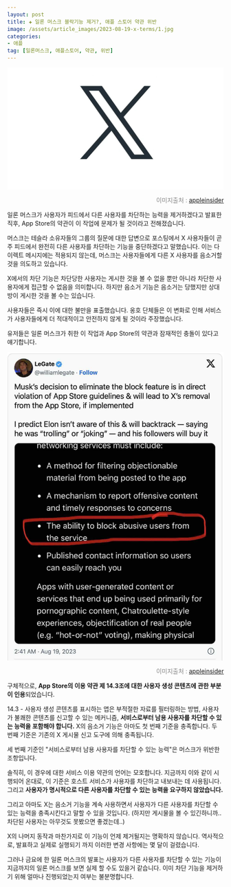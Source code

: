 ```yaml
---
layout: post  
title: ✚ 일론 머스크 블락기능 제거?, 애플 스토어 약관 위반
image: /assets/article_images/2023-08-19-x-terms/1.jpg
categories:
- 애플
tag: [일론머스크, 애플스토어, 약관, 위반]
---
```


<div class="markdown-image">
<img src="/assets/article_images/2023-08-19-x-terms/1.jpg" alt="" align="middle"/><p style="text-align:right;  color:#878787"> 이미지출처 : <a href="https://appleinsider.com/articles/23/08/18/app-store-terms-probably-wont-stop-x-from-turning-off-the-block-feature"> appleinsider </a></p> </div>

<p class="drop-korean">
일론 머스크가 사용자가 피드에서 다른 사용자를 차단하는 능력을 제거하겠다고 발표한 직후, App Store의 약관이 이 작업에 문제가 될 것이라고 전해졌습니다. 
</p>

머스크는 테슬라 소유자들의 그룹의 질문에 대한 답변으로 포스팅에서 X 사용자들이 곧 주 피드에서 완전히 다른 사용자를 차단하는 기능을 중단하겠다고 말했습니다. 이는 다이렉트 메시지에는 적용되지 않는데, 머스크는 사용자들에게 다른 X 사용자를 음소거할 것을 의도하고 있습니다.

X에서의 차단 기능은 차단당한 사용자는 게시한 것을 볼 수 없을 뿐만 아니라 차단한 사용자에게 접근할 수 없음을 의미합니다. 하지만 음소거 기능은 음소거는 당했지만 상대방이 게시한 것을 볼 수는 있습니다.

사용자들은 즉시 이에 대한 불만을 표출했습니다. 옹호 단체들은 이 변화로 인해 서비스가 사용자들에게 더 적대적이고 안전하지 않게 될 것이라 주장했습니다.

유저들은 일론 머스크가 취한 이 작업과 App Store의 약관과 잠재적인 충돌이 있다고 얘기합니다.

<div class="markdown-image">
<img src="/assets/article_images/2023-08-19-x-terms/2.jpg" alt="" align="middle"/><p style="text-align:right;  color:#878787"> 이미지출처 : <a href="https://appleinsider.com/articles/23/08/18/app-store-terms-probably-wont-stop-x-from-turning-off-the-block-feature"> appleinsider </a></p> </div>

구체적으로, **App Store의 이용 약관 제 14.3조에 대한 사용자 생성 콘텐츠에 관한 부분이 인용**되었습니다.

14.3 - 사용자 생성 콘텐츠를 표시하는 앱은 부적절한 자료를 필터링하는 방법, 사용자가 불쾌한 콘텐츠를 신고할 수 있는 메커니즘, **서비스로부터 남용 사용자를 차단할 수 있는 능력을 포함해야 합니다.**
X의 음소거 기능은 아마도 첫 번째 기준을 충족합니다. 두 번째 기준은 기존의 X 게시물 신고 도구에 의해 충족됩니다.

세 번째 기준인 "서비스로부터 남용 사용자를 차단할 수 있는 능력"은 머스크가 위반한 조항입니다.

솔직히, 이 경우에 대한 서비스 이용 약관의 언어는 모호합니다. 지금까지 이와 같이 시행되어 온대로, 이 기준은 호스트 서비스가 사용자를 차단하고 내보내는 데 사용됩니다. 그리고 **사용자가 명시적으로 다른 사용자를 차단할 수 있는 능력을 요구하지 않았습니다.**

그리고 아마도 X는 음소거 기능을 계속 사용하면서 사용자가 다른 사용자를 차단할 수 있는 능력을 충족시킨다고 말할 수 있을 것입니다. (하지만 게시물을 볼 수 있긴하니까.. 차단된 사용자는 아무것도 못봤으면 좋겠는데..)

X의 나머지 동작과 마찬가지로 이 기능이 언제 제거될지는 명확하지 않습니다. 역사적으로, 발표하고 실제로 실행되기 까지 이러한 변경 사항에는 몇 달이 걸렸습니다.

그러나 금요에 한 일론 머스크의 발표는 사용자가 다른 사용자를 차단할 수 있는 기능이 지금까지의 일론 머스크를 보면 실제 할 수도 있을거 같습니다. 이미 차단 기능을 제거하기 위해 얼마나 진행되었는지 여부는 불분명합니다.